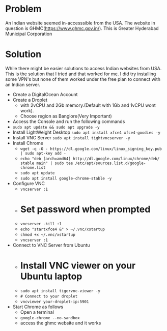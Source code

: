 # Problem
An Indian website seemed in-accesssible from the USA. The website in question is GHMC(https://www.ghmc.gov.in/). This is Greater Hyderabad Municipal Corporation

# Solution
While there might be easier solutions to access Indian websites from USA. This is the solution that I tried and that worked for me. I did try installing some VPN's but none of them worked under the free plan to connect with an Indian server.

- Create a DigitalOcean Account
- Create a Droplet
  - with 2vCPU and 2Gb memory.(Default with 1Gb and 1vCPU wont work).
  - Choose region as Banglore(Very Important)
- Access the Console and run the following commands
-  `sudo apt update && sudo apt upgrade -y`
-  Install LightWeight Desktop `sudo apt install xfce4 xfce4-goodies -y`
-  Install VNC Server `sudo apt install tightvncserver -y`
-  Install Chrome
   - `wget -q -O - https://dl.google.com/linux/linux_signing_key.pub | sudo apt-key add -`
   - `echo "deb [arch=amd64] http://dl.google.com/linux/chrome/deb/ stable main" | sudo tee /etc/apt/sources.list.d/google-chrome.list`
   - `sudo apt update`
   - `sudo apt install google-chrome-stable -y`
 - Configure VNC
   - `vncserver :1`
   - # Set password when prompted
   - `vncserver -kill :1`
   - `echo "startxfce4 &" > ~/.vnc/xstartup`
   - `chmod +x ~/.vnc/xstartup`
   - `vncserver :1`
 - Connect to VNC Server from Ubuntu
   - # Install VNC viewer on your Ubuntu laptop
   - `sudo apt install tigervnc-viewer -y`
   - `# Connect to your droplet`
   - `vncviewer your-droplet-ip:5901`
 - Start Chrome as follows
   - Open a terminal
   - `google-chrome --no-sandbox`
   - access the ghmc website and it works
